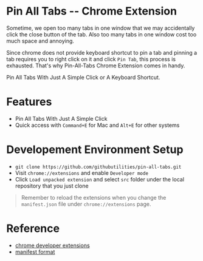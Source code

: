 # Pin All Tabs -- Chrome Extension

Sometime, we open too many tabs in one window that we may accidentally click the close button of the tab. Also too many tabs in one window cost too much space and annoying. 

Since chrome does not provide keyboard shortcut to pin a tab and pinning a tab requires you to right click on it and click `Pin Tab`, this process is exhausted. That's why Pin-All-Tabs Chrome Extension comes in handy.

Pin All Tabs With Just A Simple Click or A Keyboard Shortcut.


# Features

* Pin All Tabs With Just A Simple Click
* Quick access with `Command+E` for Mac and `Alt+E` for other systems


# Developement Environment Setup

* `git clone https://github.com/githubutilities/pin-all-tabs.git`
* Visit `chrome://extensions` and enable `Developer mode`
* Click `Load unpacked extension` and select `src` folder under the local repository that you just clone

> Remember to reload the extensions when you change the `manifest.json` file under `chrome://extensions` page.


# Reference

* [chrome developer extensions](https://developer.chrome.com/extensions)
* [manifest format](https://developer.chrome.com/extensions/manifest)